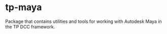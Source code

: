 # tp-maya

Package that contains utilities and tools for working with Autodesk Maya in 
the TP DCC framework.
